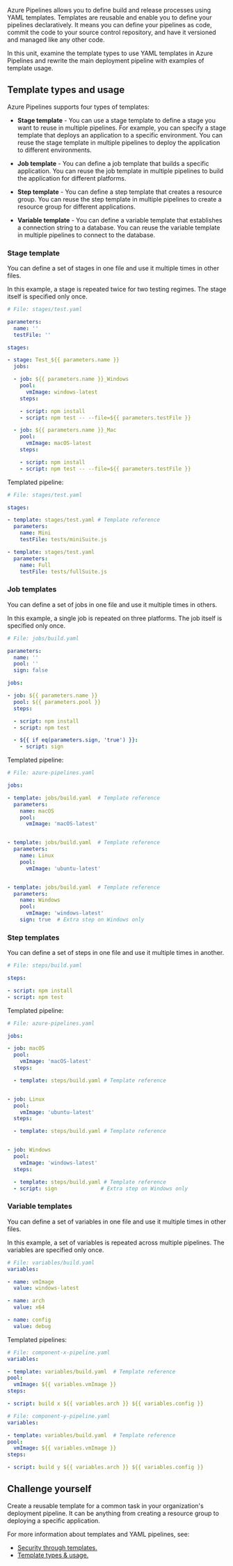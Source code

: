 Azure Pipelines allows you to define build and release processes using YAML templates. Templates are reusable and enable you to define your pipelines declaratively. It means you can define your pipelines as code, commit the code to your source control repository, and have it versioned and managed like any other code.

In this unit, examine the template types to use YAML templates in Azure Pipelines and rewrite the main deployment pipeline with examples of template usage.

## Template types and usage

Azure Pipelines supports four types of templates:

- **Stage template** - You can use a stage template to define a stage you want to reuse in multiple pipelines. For example, you can specify a stage template that deploys an application to a specific environment. You can reuse the stage template in multiple pipelines to deploy the application to different environments.

- **Job template** - You can define a job template that builds a specific application. You can reuse the job template in multiple pipelines to build the application for different platforms.

- **Step template** - You can define a step template that creates a resource group. You can reuse the step template in multiple pipelines to create a resource group for different applications.

- **Variable template** - You can define a variable template that establishes a connection string to a database. You can reuse the variable template in multiple pipelines to connect to the database.

### Stage template

You can define a set of stages in one file and use it multiple times in other files.

In this example, a stage is repeated twice for two testing regimes. The stage itself is specified only once.

```YAML
# File: stages/test.yaml

parameters:
  name: ''
  testFile: ''

stages:

- stage: Test_${{ parameters.name }}
  jobs:

  - job: ${{ parameters.name }}_Windows
    pool:
      vmImage: windows-latest
    steps:

    - script: npm install
    - script: npm test -- --file=${{ parameters.testFile }}

  - job: ${{ parameters.name }}_Mac
    pool:
      vmImage: macOS-latest
    steps:

    - script: npm install
    - script: npm test -- --file=${{ parameters.testFile }}

```

Templated pipeline:

```YAML
# File: stages/test.yaml

stages:

- template: stages/test.yaml # Template reference
  parameters:
    name: Mini
    testFile: tests/miniSuite.js

- template: stages/test.yaml
  parameters:
    name: Full
    testFile: tests/fullSuite.js

```

### Job templates

You can define a set of jobs in one file and use it multiple times in others.

In this example, a single job is repeated on three platforms. The job itself is specified only once.

```YAML
# File: jobs/build.yaml

parameters:
  name: ''
  pool: ''
  sign: false

jobs:

- job: ${{ parameters.name }}
  pool: ${{ parameters.pool }}
  steps:

  - script: npm install
  - script: npm test

  - ${{ if eq(parameters.sign, 'true') }}:
    - script: sign

```

Templated pipeline:

```YAML
# File: azure-pipelines.yaml

jobs:

- template: jobs/build.yaml  # Template reference
  parameters:
    name: macOS
    pool:
      vmImage: 'macOS-latest'


- template: jobs/build.yaml  # Template reference
  parameters:
    name: Linux
    pool:
      vmImage: 'ubuntu-latest'


- template: jobs/build.yaml  # Template reference
  parameters:
    name: Windows
    pool:
      vmImage: 'windows-latest'
    sign: true  # Extra step on Windows only

```

### Step templates

You can define a set of steps in one file and use it multiple times in another.

```YAML
# File: steps/build.yaml

steps:

- script: npm install
- script: npm test

```

Templated pipeline:

```YAML
# File: azure-pipelines.yaml

jobs:

- job: macOS
  pool:
    vmImage: 'macOS-latest'
  steps:

  - template: steps/build.yaml # Template reference


- job: Linux
  pool:
    vmImage: 'ubuntu-latest'
  steps:

  - template: steps/build.yaml # Template reference


- job: Windows
  pool:
    vmImage: 'windows-latest'
  steps:

  - template: steps/build.yaml # Template reference
  - script: sign              # Extra step on Windows only

```

### Variable templates

You can define a set of variables in one file and use it multiple times in other files.

In this example, a set of variables is repeated across multiple pipelines. The variables are specified only once.

```YAML
# File: variables/build.yaml
variables:

- name: vmImage
  value: windows-latest

- name: arch
  value: x64

- name: config
  value: debug

```

Templated pipelines:

```YAML
# File: component-x-pipeline.yaml
variables:

- template: variables/build.yaml  # Template reference
pool:
  vmImage: ${{ variables.vmImage }}
steps:

- script: build x ${{ variables.arch }} ${{ variables.config }}

```

```YAML
# File: component-y-pipeline.yaml
variables:

- template: variables/build.yaml  # Template reference
pool:
  vmImage: ${{ variables.vmImage }}
steps:

- script: build y ${{ variables.arch }} ${{ variables.config }}

```

## Challenge yourself

Create a reusable template for a common task in your organization's deployment pipeline. It can be anything from creating a resource group to deploying a specific application.

For more information about templates and YAML pipelines, see:

- [Security through templates.](/azure/devops/pipelines/security/templates)
- [Template types & usage.](/azure/devops/pipelines/process/templates/)
